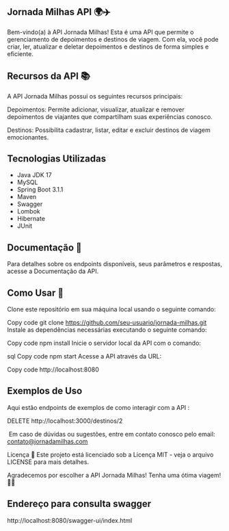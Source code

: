 ##  Jornada Milhas API 🌍✈️


Bem-vindo(a) à API Jornada Milhas! Esta é uma API que permite o gerenciamento de depoimentos e destinos de viagem. Com ela, você pode criar, ler, atualizar e deletar depoimentos e destinos de forma simples e eficiente.

## Recursos da API 📚
A API Jornada Milhas possui os seguintes recursos principais:

Depoimentos: Permite adicionar, visualizar, atualizar e remover depoimentos de viajantes que compartilham suas experiências conosco.

Destinos: Possibilita cadastrar, listar, editar e excluir destinos de viagem emocionantes.

## Tecnologias Utilizadas
- Java JDK 17
- MySQL
- Spring Boot 3.1.1
- Maven
- Swagger
- Lombok
- Hibernate
- JUnit


## Documentação 📝
Para detalhes sobre os endpoints disponíveis, seus parâmetros e respostas, acesse a Documentação da API.

## Como Usar 🚀
Clone este repositório em sua máquina local usando o seguinte comando:

Copy code
git clone https://github.com/seu-usuario/jornada-milhas.git
Instale as dependências necessárias executando o seguinte comando:

Copy code
npm install
Inicie o servidor local da API com o comando:

sql
Copy code
npm start
Acesse a API através da URL:


Copy code
http://localhost:8080

## Exemplos de Uso 
Aqui estão endpoints de exemplos de como interagir com a API :

DELETE http://localhost:3000/destinos/2

️ 
Em caso de dúvidas ou sugestões, entre em contato conosco pelo email: contato@jornadamilhas.com

Licença 📜
Este projeto está licenciado sob a Licença MIT - veja o arquivo LICENSE para mais detalhes.

Agradecemos por escolher a API Jornada Milhas! Tenha uma ótima viagem! 🌟✨



## Endereço para consulta swagger
http://localhost:8080/swagger-ui/index.html